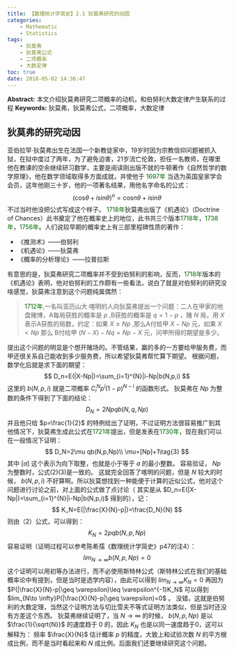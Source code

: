 ```yaml
---
title: 【数理统计学简史】2.1 狄莫弗研究的动因
categories:
    - Mathematic
    - Statistics
tags:
    - 狄莫弗
    - 狄莫弗公式
    - 二项概率
    - 大数定律
toc: true
date: 2018-05-02 14:36:47
---
```


**Abstract:** 本文介绍狄莫弗研究二项概率的动机，和伯努利大数定律产生联系的过程
**Keywords:** 狄莫弗，狄莫弗公式，二项概率，大数定律

<!--more-->
## 狄莫弗的研究动因
亚伯拉罕·狄莫弗出生在法国一个新教徒家中，19岁时因为宗教信仰问题被抓入狱，在狱中度过了两年，为了避免迫害，21岁流亡伦敦，担任一名教师，在哪里他在教课的空余继续研习数学，主要是阅读刚出版不就的牛顿著作《自然哲学的数学原理》，他在数学领域取得多方面成就，并使他于 <font color="006600">1697年</font> 当选为英国皇家学会会员，这年他刚三十岁，他的一项著名结果，用他名字命名的公式：
$$
(\text{cos}\theta+i\text{sin}\theta)^n=\text{cos}n\theta+i\text{sin}\theta
$$
不过当时他没把公式写成这个样子。
<font color="006600">1718年</font>狄莫弗出版了《机遇论》（Doctrine of Chances）此书奠定了他在概率史上的地位，此书共三个版本<font color="006600">1718年</font>，<font color="006600">1738年</font>，<font color="006600">1756年</font>。人们说较早期的概率史上有三部里程碑性质的著作：
- 《推测术》——伯努利
- 《机遇论》——狄莫弗
- 《概率的分析理论》——拉普拉斯

有意思的是，狄莫弗研究二项概率并不受到伯努利的影响，反而，<font color="006600">1718年</font>版本的《机遇论》表明，他对伯努利的工作颇有一些看法，说白了就是对伯努利的研究没啥感觉，狄莫弗注意到这个问题纯属偶然：
><font color="006600">1712年</font>,一名叫亚历山大·喀明的人向狄莫弗提出一个问题：二人在甲家的地盘赌博，A每局获胜的概率是 $p$ ,B获胜的概率是 $q=1-p$ ，赌 $N$ 局，用 $X$ 表示A获胜的局数，约定：如果 $X\geq Np$ ,那么A付给甲 $X-Np$ 元，如果 $X<Np$ 那么 B付给甲 $(N-X)-Nq=Np-X$ 元，问甲所得的期望是多少。

提出这个问题的明显是个想开赌场的。不管结果，赢的多的一方要给甲服务费，而甲还很关系自己能收到多少服务费，所以希望狄莫弗帮忙算下期望。
根据问题，数学化后就是求下面的期望：
$$
D_n=E(|X-Np|)=\sum_{i=1}^{N}|i-Np|b(N,p,i)
$$
这里的 $b(N,p,i)$ 就是二项概率 $C^{N}_{i}p^i(1-p)^{N-i}$ 的函数形式。
狄莫弗在 $Np$ 为整数的条件下得到了下面的结论：
$$
D_N=2Npqb(N,q,Np)\tag{2}
$$
并且他只给 $p=\frac{1}{2}$ 的特例给出了证明，不过证明方法很容易推广到其他情况下，狄莫弗生成此公式在<font color="006600">1721年</font>提出，但是发表在<font color="006600">1730年</font>，现在我们可以在一般情况下证明：
$$
D_N=2\mu qb(N,p,Np)\\
\mu=[Np]+1\tag{3}
$$
其中 $[a]$ 这个表示为向下取整，也就是小于等于 $a$ 的最小整数。
容易验证， $Np$ 为整数时，公式(2)(3)是一致的。
这就完全回答了喀明的问题，但是 $N$ 较大的时候， $b(N,p,i)$ 不好算啊。所以狄莫想找到一种能便于计算的近似公式，他对这个问题进行讨论之前，对上面的公式做了点讨论（ 其实是从 $D_n=E(|X-Np|)=\sum_{i=1}^{N}|i-Np|b(N,p,i)$ 得到的），记：
$$
K_N=E(|\frac{X}{N}-p|)=\frac{D_N}{N}
$$
则由（2）公式，可以得到：
$$
K_N=2pqb(N,p,Np)
$$
容易证明（证明过程可以参考陈希孺《数理统计学简史》p47的注4）：
$$
lim_{N\to \infty}b(N,p,Np)=0
$$
这个证明可以用初等办法进行，而不必使用斯特林公式（斯特林公式在我们的基础概率论中有提到，但是当时是选学内容），由此可以得到 $lim_{N\to \infty}K_N=0$ 再因为 $P(|\frac{X}{N}-p|\geq \varepsilon)\leq \varepsilon^{-1}K_N$ 可以得到 $lim_{N\to \infty}P(|\frac{X}{N}-p|\geq \varepsilon)=0$  。
没错，这就是伯努利的大数定理，当然这个证明方法与切比雪夫不等式证明方法类似，但是当时还没有方差这个东西。
狄莫弗继续证明了，当 $N\to \infty$ 的时候， $b(N,p,Np)$ 是以 $\frac{1}{\sqrt{N}}$ 的速度趋于 0 的，因此 $K_N$ 也是以同一速度趋于0，这可以解释为： 频率 $\frac{X}{N}$ 估计概率 $p$ 的精度，大致上和试验次数 $N$ 的平方根成比例，而不是当时看起来和 $N$ 成比例。后面我们还要继续研究这个问题。
